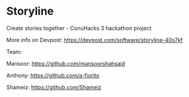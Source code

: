 # Storyline
Create stories together - ConuHacks 3 hackathon project

More info on Devpost: https://devpost.com/software/storyline-40s7kf

Team: 

Mansoor: https://github.com/mansoorshahsaid

Anthony: https://github.com/a-fiorito

Shameiz: https://github.com/Shameiz
